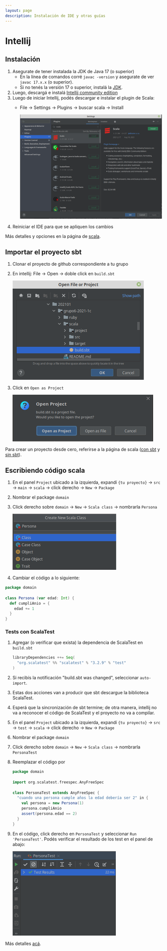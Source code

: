 ```yaml
---
layout: page
description: Instalación de IDE y otras guías
---
```

# Intellij
## Instalación

1. Asegurate de tener instalada la JDK de Java 17 (o superior)
   - En la línea de comandos corré `javac -version` y asegurate de ver `javac 17.x.x` (o superior).
   - Si no tenés la versión 17 o superior, instalá la [JDK](https://docs.aws.amazon.com/corretto/latest/corretto-17-ug/downloads-list.html).
2. Luego, descargá e instalá [Intellij community edition](https://www.jetbrains.com/idea/download/)
3. Luego de iniciar Intellij, podés descargar e instalar el plugin de Scala:
   - File -> Settings -> Plugins -> buscar scala -> Install
   
      ![Plugins](/img/intellij_scala_plugin.png)
4. Reiniciar el IDE para que se apliquen los cambios

Más detalles y opciones en la página de [scala](https://docs.scala-lang.org/getting-started/intellij-track/getting-started-with-scala-in-intellij.html).

## Importar el proyecto sbt
1. Clonar el proyecto de github correspondiente a tu grupo
2. En intellij: File -> Open -> doble click en `build.sbt`

    ![Open project](/img/open_project.png)
3. Click en `Open as Project`
   
    ![Open as project](/img/open_as_project.png)

Para crear un proyecto desde cero, referirse a la página de scala ([con sbt](https://docs.scala-lang.org/getting-started/intellij-track/building-a-scala-project-with-intellij-and-sbt.html) y [sin sbt](https://docs.scala-lang.org/getting-started/intellij-track/getting-started-with-scala-in-intellij.html)).

## Escribiendo código scala
1. En el panel `Project` ubicado a la izquierda, expandí `{tu proyecto}` -> `src` -> `main` -> `scala` -> click derecho -> `New` -> `Package`
2. Nombrar el package `domain`
3. Click derecho sobre `domain` -> `New` -> `Scala class` -> nombrarla `Persona`

    ![Open as project](/img/create_person_class.png)
4. Cambiar el código a lo siguiente:

```scala
package domain

class Persona (var edad: Int) {
  def cumpliAnio = {
    edad += 1
  }
}
```

### Tests con ScalaTest
1. Agregar (o verificar que exista) la dependencia de ScalaTest en `build.sbt`
    ```scala
    libraryDependencies ++= Seq(
      "org.scalatest" %% "scalatest" % "3.2.9" % "test"
    )
    ```
2. Si recibís la notificación "build.sbt was changed", seleccionar `auto-import`.
3. Estas dos acciones van a producir que sbt descargue la biblioteca ScalaTest.
4. Esperá que la sincronización de sbt termine; de otra manera, intellij no va a reconocer el código de ScalaTest y el proyecto no va a compilar.
5. En el panel `Project` ubicado a la izquierda, expandí `{tu proyecto}` -> `src` -> `test` -> `scala` -> click derecho -> `New` -> `Package`
6. Nombrar el package `domain`
7. Click derecho sobre `domain` -> `New` -> `Scala class` -> nombrarla `PersonaTest`
8. Reemplazar el código por
    ```scala
    package domain
    
    import org.scalatest.freespec.AnyFreeSpec
    
    class PersonaTest extends AnyFreeSpec {
      "cuando una persona cumple años la edad debería ser 2" in {
        val persona = new Persona(1)
        persona.cumpliAnio
        assert(persona.edad == 2)
      }
    }
    ```
9. En el código, click derecho en `PersonaTest` y seleccionar `Run 'PersonaTest'`. Podés verificar el resultado de los test en el panel de abajo:

     ![Open as project](/img/scala_test_results.png)

Más detalles [acá](https://docs.scala-lang.org/getting-started/intellij-track/testing-scala-in-intellij-with-scalatest.html).
